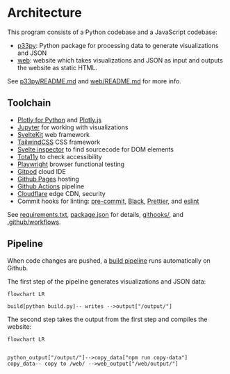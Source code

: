 # Architecture

This program consists of a Python codebase and a JavaScript codebase:

* [p33py](../p33py/): Python package for processing data to generate visualizations and JSON
* [web](../web/): website which takes visualizations and JSON as input and outputs the website as static HTML.

See [p33py/README.md](../p33py/README.md) and [web/README.md](../web/README.md) for more info.


## Toolchain

* [Plotly for Python] and [Plotly.js]
* [Jupyter] for working with visualizations
* [SvelteKit] web framework
* [TailwindCSS] CSS framework
* [Svelte inspector] to find sourcecode for DOM elements
* [Tota11y] to check accessibility
* [Playwright] browser functional testing
* [Gitpod] cloud IDE
* [Github Pages] hosting
* [Github Actions] pipeline
* [Cloudflare] edge CDN, security
* Commit hooks for linting: [pre-commit], [Black], [Prettier], and [eslint]

See [requirements.txt](../requirements.txt), [package.json](../web/package.json) for details, [githooks/](../githooks/), and [.github/workflows](../.github/workflows/).


## Pipeline

When code changes are pushed, a [build pipeline] runs automatically on Github.

The first step of the pipeline generates visualizations and JSON data:

```mermaid
flowchart LR

build[python build.py]-- writes -->output["/output/"]
```

The second step takes the output from the first step and compiles the website:
```mermaid
flowchart LR


python_output["/output/"]-->copy_data["npm run copy-data"]
copy_data-- copy to /web/ -->web_output["/web/output/"]
```


[build pipeline]: ../.github/workflows/build-and-deploy.yml
[Plotly for Python]: https://plotly.com/python/
[Plotly.js]: https://plotly.com/javascript/
[Jupyter]: https://jupyter.org/
[SvelteKit]: https://kit.svelte.dev/
[TailwindCSS]: https://tailwindcss.com/
[Svelte inspector]: https://joyofcode.xyz/svelte-inspector
[Tota11y]: https://khan.github.io/tota11y/
[Playwright]: https://playwright.dev/
[Gitpod]: https://gitpod.io/
[Github Pages]: https://pages.github.com/
[Github Actions]: https://github.com/features/actions
[Cloudflare]: https://www.cloudflare.com/
[pre-commit]: https://pre-commit.com/
[Black]: https://github.com/psf/black
[Prettier]: https://prettier.io/
[eslint]: https://eslint.org/
